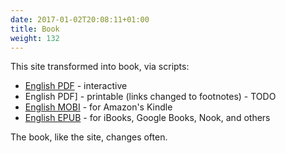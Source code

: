 ```yaml
---
date: 2017-01-02T20:08:11+01:00
title: Book
weight: 132
---
```


This site transformed into book, via scripts:

* [English PDF](https://book.trunkbaseddevelopment.com/trunk_based_development_book.pdf) - interactive 
* English PDF] - printable (links changed to footnotes) - TODO 
* [English MOBI](https://book.trunkbaseddevelopment.com/trunk_based_development_book.mobi) - for Amazon's Kindle
* [English EPUB](https://book.trunkbaseddevelopment.com/trunk_based_development_book.epub) - for iBooks, Google Books, Nook, and others

The book, like the site, changes often. 



